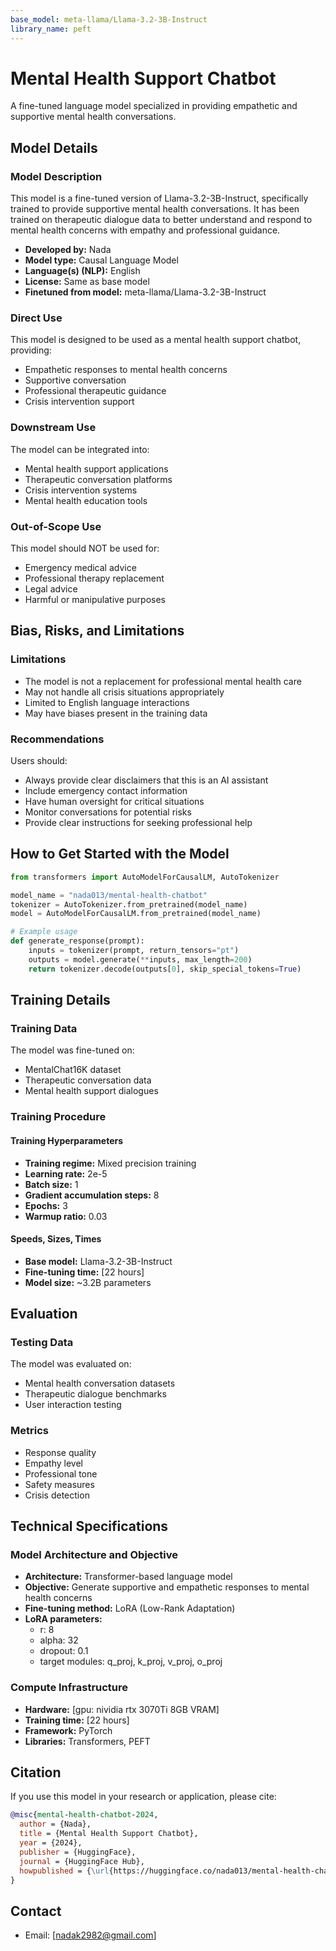 ```yaml
---
base_model: meta-llama/Llama-3.2-3B-Instruct
library_name: peft
---
```


# Mental Health Support Chatbot

A fine-tuned language model specialized in providing empathetic and supportive mental health conversations.

## Model Details

### Model Description

This model is a fine-tuned version of Llama-3.2-3B-Instruct, specifically trained to provide supportive mental health conversations. It has been trained on therapeutic dialogue data to better understand and respond to mental health concerns with empathy and professional guidance.

- **Developed by:** Nada
- **Model type:** Causal Language Model
- **Language(s) (NLP):** English
- **License:** Same as base model
- **Finetuned from model:** meta-llama/Llama-3.2-3B-Instruct



### Direct Use

This model is designed to be used as a mental health support chatbot, providing:
- Empathetic responses to mental health concerns
- Supportive conversation
- Professional therapeutic guidance
- Crisis intervention support

### Downstream Use

The model can be integrated into:
- Mental health support applications
- Therapeutic conversation platforms
- Crisis intervention systems
- Mental health education tools

### Out-of-Scope Use

This model should NOT be used for:
- Emergency medical advice
- Professional therapy replacement
- Legal advice
- Harmful or manipulative purposes

## Bias, Risks, and Limitations

### Limitations

- The model is not a replacement for professional mental health care
- May not handle all crisis situations appropriately
- Limited to English language interactions
- May have biases present in the training data

### Recommendations

Users should:
- Always provide clear disclaimers that this is an AI assistant
- Include emergency contact information
- Have human oversight for critical situations
- Monitor conversations for potential risks
- Provide clear instructions for seeking professional help

## How to Get Started with the Model

```python
from transformers import AutoModelForCausalLM, AutoTokenizer

model_name = "nada013/mental-health-chatbot"
tokenizer = AutoTokenizer.from_pretrained(model_name)
model = AutoModelForCausalLM.from_pretrained(model_name)

# Example usage
def generate_response(prompt):
    inputs = tokenizer(prompt, return_tensors="pt")
    outputs = model.generate(**inputs, max_length=200)
    return tokenizer.decode(outputs[0], skip_special_tokens=True)
```

## Training Details

### Training Data

The model was fine-tuned on:
- MentalChat16K dataset
- Therapeutic conversation data
- Mental health support dialogues

### Training Procedure

#### Training Hyperparameters

- **Training regime:** Mixed precision training
- **Learning rate:** 2e-5
- **Batch size:** 1
- **Gradient accumulation steps:** 8
- **Epochs:** 3
- **Warmup ratio:** 0.03

#### Speeds, Sizes, Times

- **Base model:** Llama-3.2-3B-Instruct
- **Fine-tuning time:** [22 hours]
- **Model size:** ~3.2B parameters

## Evaluation

### Testing Data

The model was evaluated on:
- Mental health conversation datasets
- Therapeutic dialogue benchmarks
- User interaction testing

### Metrics

- Response quality
- Empathy level
- Professional tone
- Safety measures
- Crisis detection

## Technical Specifications

### Model Architecture and Objective

- **Architecture:** Transformer-based language model
- **Objective:** Generate supportive and empathetic responses to mental health concerns
- **Fine-tuning method:** LoRA (Low-Rank Adaptation)
- **LoRA parameters:**
  - r: 8
  - alpha: 32
  - dropout: 0.1
  - target modules: q_proj, k_proj, v_proj, o_proj

### Compute Infrastructure

- **Hardware:** [gpu: nividia rtx 3070Ti 8GB VRAM]
- **Training time:** [22 hours]
- **Framework:** PyTorch
- **Libraries:** Transformers, PEFT

## Citation

If you use this model in your research or application, please cite:

```bibtex
@misc{mental-health-chatbot-2024,
  author = {Nada},
  title = {Mental Health Support Chatbot},
  year = {2024},
  publisher = {HuggingFace},
  journal = {HuggingFace Hub},
  howpublished = {\url{https://huggingface.co/nada013/mental-health-chatbot}}
}
```

## Contact
- Email: [nadak2982@gmail.com]
